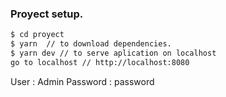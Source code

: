 
### Proyect setup. 


```sh
$ cd proyect
$ yarn  // to download dependencies.
$ yarn dev // to serve aplication on localhost
go to localhost // http://localhost:8080
```
User : Admin
Password : password 





